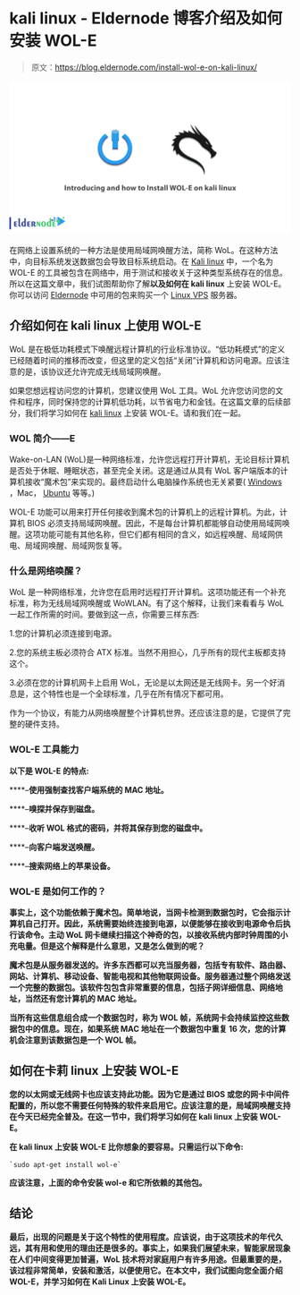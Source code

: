 # kali linux - Eldernode 博客介绍及如何安装 WOL-E

> 原文：<https://blog.eldernode.com/install-wol-e-on-kali-linux/>

![Introducing and how to Install WOL-E on kali linux](img/8d6f76c71989f66e8275843fb3450d96.png)

在网络上设置系统的一种方法是使用局域网唤醒方法，简称 WoL。在这种方法中，向目标系统发送数据包会导致目标系统启动。在 [Kali linux](https://blog.eldernode.com/tag/kali-linux/) 中，一个名为 WOL-E 的工具被包含在网络中，用于测试和接收关于这种类型系统存在的信息。所以在这篇文章中，我们试图帮助你了解**以及如何在 kali linux** 上安装 WOL-E。你可以访问 [Eldernode](https://eldernode.com/) 中可用的包来购买一个 [Linux VPS](https://eldernode.com/linux-vps/) 服务器。

## **介绍如何在 kali linux 上使用 WOL-E**

WoL 是在极低功耗模式下唤醒远程计算机的行业标准协议。“低功耗模式”的定义已经随着时间的推移而改变，但这里的定义包括“关闭”计算机和访问电源。应该注意的是，该协议还允许完成无线局域网唤醒。

如果您想远程访问您的计算机，您建议使用 WoL 工具。WoL 允许您访问您的文件和程序，同时保持您的计算机低功耗，以节省电力和金钱。在这篇文章的后续部分，我们将学习如何在 [kali linux](https://blog.eldernode.com/install-and-configure-kali-linux-on-vps/) 上安装 WOL-E。请和我们在一起。

### **WOL 简介——E**

Wake-on-LAN (WoL)是一种网络标准，允许您远程打开计算机，无论目标计算机是否处于休眠、睡眠状态，甚至完全关闭。这是通过从具有 WoL 客户端版本的计算机接收“魔术包”来实现的。最终启动什么电脑操作系统也无关紧要( [Windows](https://blog.eldernode.com/tag/windows/) ，Mac， [Ubuntu](https://blog.eldernode.com/tag/ubuntu/) 等等。)

WOL-E 功能可以用来打开任何接收到魔术包的计算机上的远程计算机。为此，计算机 BIOS 必须支持局域网唤醒。因此，不是每台计算机都能够自动使用局域网唤醒。这项功能可能有其他名称，但它们都有相同的含义，如远程唤醒、局域网供电、局域网唤醒、局域网恢复等。

### **什么是网络唤醒？**

WoL 是一种网络标准，允许您在启用时远程打开计算机。这项功能还有一个补充标准，称为无线局域网唤醒或 WoWLAN。有了这个解释，让我们来看看与 WoL 一起工作所需的时间。要做到这一点，你需要三样东西:

1.您的计算机必须连接到电源。

2.您的系统主板必须符合 ATX 标准。当然不用担心，几乎所有的现代主板都支持这个。

3.必须在您的计算机网卡上启用 WoL，无论是以太网还是无线网卡。另一个好消息是，这个特性也是一个全球标准，几乎在所有情况下都可用。

作为一个协议，有能力从网络唤醒整个计算机世界。还应该注意的是，它提供了完整的硬件支持。

### **WOL-E 工具能力**

**以下是 WOL-E 的特点:**

****–**使用强制查找客户端系统的 MAC 地址。**

****–**嗅探并保存到磁盘。**

****–**收听 WOL 格式的密码，并将其保存到您的磁盘中。**

****–**向客户端发送唤醒。**

****–**搜索网络上的苹果设备。**

### **WOL-E 是如何工作的？**

**事实上，这个功能依赖于魔术包。简单地说，当网卡检测到数据包时，它会指示计算机自己打开。因此，系统需要始终连接到电源，以便能够在接收到电源命令后执行该命令。主动 WoL 网卡继续扫描这个神奇的包，以接收系统内部时钟周围的小充电量。但是这个解释是什么意思，又是怎么做到的呢？**

**魔术包是从服务器发送的。许多东西都可以充当服务器，包括专有软件、路由器、网站、计算机、移动设备、智能电视和其他物联网设备。服务器通过整个网络发送一个完整的数据包。该软件包包含非常重要的信息，包括子网详细信息、网络地址，当然还有您计算机的 MAC 地址。**

**当所有这些信息组合成一个数据包时，称为 WOL 帧，系统网卡会持续监控这些数据包中的信息。现在，如果系统 MAC 地址在一个数据包中重复 16 次，您的计算机会注意到该数据包是一个 WOL 帧。**

## ****如何在卡莉 linux 上安装 WOL-E****

**您的以太网或无线网卡也应该支持此功能。因为它是通过 BIOS 或您的网卡中间件配置的，所以您不需要任何特殊的软件来启用它。应该注意的是，局域网唤醒支持在今天已经完全普及。在这一节中，我们将学习如何在 kali linux 上安装 WOL-E。**

**在 kali linux 上安装 WOL-E 比你想象的要容易。只需运行以下命令:**

```
`sudo apt-get install wol-e`
```

**应该注意，上面的命令安装 wol-e 和它所依赖的其他包。**

## ****结论****

**最后，出现的问题是关于这个特性的使用程度。应该说，由于这项技术的年代久远，其有用和使用的理由还是很多的。事实上，如果我们展望未来，智能家居现象在人们中间变得更加普遍，WoL 技术将对家庭用户有许多用途。但最重要的是，该过程非常简单，安装和激活，以便使用它。在本文中，我们试图向您全面介绍 WOL-E，并学习如何在 Kali Linux 上安装 WOL-E。**
